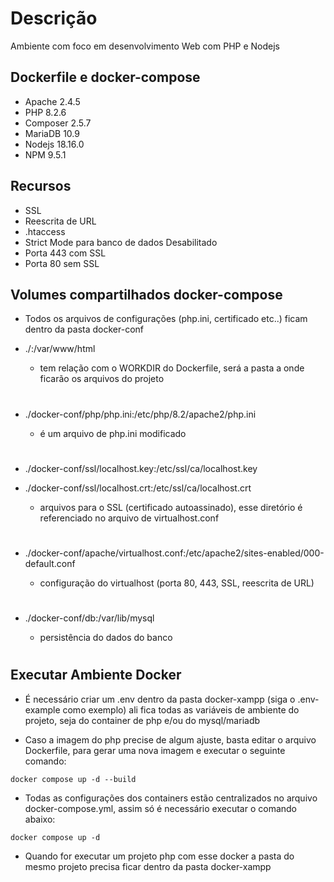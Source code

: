 # Descrição
Ambiente com foco em desenvolvimento Web com PHP e Nodejs

## Dockerfile e docker-compose
- Apache   2.4.5
- PHP      8.2.6
- Composer 2.5.7
- MariaDB  10.9
- Nodejs   18.16.0
- NPM      9.5.1

## Recursos
- SSL 
- Reescrita de URL
- .htaccess
- Strict Mode para banco de dados Desabilitado
- Porta 443 com SSL
- Porta 80 sem SSL

## Volumes compartilhados docker-compose

- Todos os arquivos de configurações (php.ini, certificado etc..) ficam dentro da pasta docker-conf

* ./:/var/www/html 
    * tem relação com o WORKDIR do Dockerfile, será a pasta a onde ficarão os arquivos do projeto

    #

* ./docker-conf/php/php.ini:/etc/php/8.2/apache2/php.ini
    * é um arquivo de php.ini modificado

    #

* ./docker-conf/ssl/localhost.key:/etc/ssl/ca/localhost.key
* ./docker-conf/ssl/localhost.crt:/etc/ssl/ca/localhost.crt
    * arquivos para o SSL (certificado autoassinado), esse diretório é referenciado no arquivo de virtualhost.conf

    #

* ./docker-conf/apache/virtualhost.conf:/etc/apache2/sites-enabled/000-default.conf
    * configuração do virtualhost (porta 80, 443, SSL, reescrita de URL)

    #

* ./docker-conf/db:/var/lib/mysql
   * persistência do dados do banco

   #

## Executar Ambiente Docker

- É necessário criar um .env dentro da pasta docker-xampp (siga o .env-example como exemplo) ali fica todas as variáveis de ambiente do projeto, seja do container de php e/ou do mysql/mariadb

- Caso a imagem do php precise de algum ajuste, basta editar o arquivo Dockerfile, para gerar uma nova imagem e executar o seguinte comando:

~~~
docker compose up -d --build
~~~

- Todas as configurações dos containers estão centralizados no arquivo docker-compose.yml, assim só é necessário executar o comando abaixo:

~~~~
docker compose up -d
~~~~

- Quando for executar um projeto php com esse docker a pasta do mesmo projeto precisa ficar dentro da pasta docker-xampp